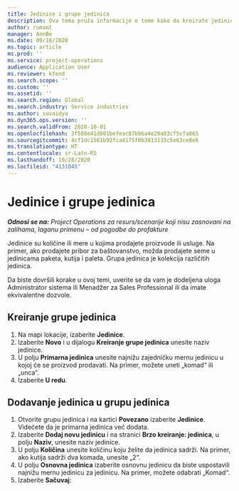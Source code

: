 ```yaml
---
title: Jedinice i grupe jedinica
description: Ova tema pruža informacije o tome kako da kreirate jedinice i grupe jedinica u sistemu Dynamics 365 Project Operations.
author: rumant
manager: AnnBe
ms.date: 09/18/2020
ms.topic: article
ms.prod: ''
ms.service: project-operations
audience: Application User
ms.reviewer: kfend
ms.search.scope: ''
ms.custom: ''
ms.assetid: ''
ms.search.region: Global
ms.search.industry: Service industries
ms.author: suvaidya
ms.dyn365.ops.version: ''
ms.search.validFrom: 2020-10-01
ms.openlocfilehash: 3f588e41d001befeac87bb6a4e28a83cf5cfa865
ms.sourcegitcommit: 4cf1dc1561b92fca4175f0b3813133c5e63ce8e6
ms.translationtype: HT
ms.contentlocale: sr-Latn-RS
ms.lasthandoff: 10/28/2020
ms.locfileid: "4131045"
---
```

# <a name="units-and-unit-groups"></a>Jedinice i grupe jedinica

_**Odnosi se na:** Project Operations za resurs/scenarije koji nisu zasnovani na zalihama, laganu primenu – od pogodbe do profakture_

Jedinice su količine ili mere u kojima prodajete proizvode ili usluge. Na primer, ako prodajete pribor za baštovanstvo, možda prodajete seme u jedinicama paketa, kutija i paleta. Grupa jedinica je kolekcija različitih jedinica.

Da biste dovršili korake u ovoj temi, uverite se da vam je dodeljena uloga Administrator sistema ili Menadžer za Sales Professional ili da imate ekvivalentne dozvole.

## <a name="create-a-unit-group"></a>Kreiranje grupe jedinica

1. Na mapi lokacije, izaberite **Jedinice**.
2. Izaberite **Novo** i u dijalogu **Kreiranje grupe jedinica** unesite naziv jedinice.
3. U polju **Primarna jedinica** unesite najnižu zajedničku mernu jedinicu u kojoj će se proizvod prodavati. Na primer, možete uneti „komad“ ili „unca“.
4. Izaberite **U redu**.

## <a name="add-units-to-a-unit-group"></a>Dodavanje jedinica u grupu jedinica

1. Otvorite grupu jedinica i na kartici **Povezano** izaberite **Jedinice**. Videćete da je primarna jedinica već dodata.
2. Izaberite **Dodaj novu jedinicu** i na stranici **Brzo kreiranje: jedinica**, u polju **Naziv**, unesite naziv jedinice.
3. U polju **Količina** unesite količinu koju želite da jedinica sadrži. Na primer, ako kutija sadrži dva komada, unesite „2“. 
4. U polju **Osnovna jedinica** izaberite osnovnu jedinicu da biste uspostavili najnižu mernu jedinicu za jedinicu. Na primer, možete odabrati „Komad“.
5. Izaberite **Sačuvaj**:
